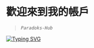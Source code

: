 # 歡迎來到我的帳戶

> _`Paradoks-Hub`_
> 
<p style="text-alight:center"> <a href="https://git.io/typing-svg"><img src="http://readme-typing-svg.herokuapp.com?font=Fira+Code&size=40&pause=1000&color=006747&random=false&width=435&lines=%F0%9F%91%BE+WELCOME+IN+INTERNET+DARKNESS+%F0%9F%91%BE;%F0%9F%92%80+NO+SYSTEM+SAVE+%F0%9F%92%80" alt="Typing SVG" /></a> </p>

<!--
**Paradoks-hub/Paradoks-hub** is a ✨ _special_ ✨ repository because its `README.md` (this file) appears on your GitHub profile.

Here are some ideas to get you started:

- 🔭 I’m currently working on ...
- 🌱 I’m currently learning ...
- 👯 I’m looking to collaborate on ...
- 🤔 I’m looking for help with ...
- 💬 Ask me about ...
- 📫 How to reach me: ...
- 😄 Pronouns: ...
- ⚡ Fun fact: ...
-->
